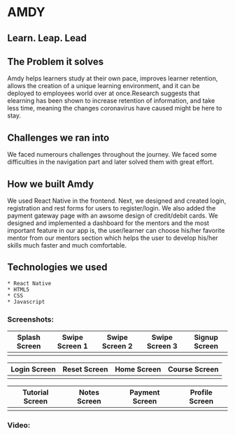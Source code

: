 # AMDY
## Learn. Leap. Lead
## The Problem it solves
Amdy helps learners study at their own pace, improves learner retention, allows the creation of a unique learning environment, and it can be deployed to employees world over at once.Research suggests that elearning has been shown to increase retention of information, and take less time, meaning the changes coronavirus have caused might be here to stay.

## Challenges we ran into
We faced numerours challenges throughout the journey. We faced some difficulties in the navigation part and later solved them with great effort.

## How we built Amdy
We used React Native in the frontend. Next, we designed and created login, registration and rest forms for users to register/login. We also added the payment gateway page with an awsome design of credit/debit cards. We designed and implemented a dashboard for the mentors and the most important feature in our app is, the user/learner can choose his/her favorite mentor from our mentors section which helps the user to develop his/her skills much faster and much comfortable.

## Technologies we used
    * React Native
    * HTML5
    * CSS
    * Javascript
    
### Screenshots:

| Splash Screen | Swipe Screen 1 | Swipe Screen 2 | Swipe Screen 3 | Signup Screen |
| --- | --- | --- | --- | --- |
|  |  |  |  |  |

| Login Screen | Reset Screen | Home Screen | Course Screen |
| --- | --- | --- | --- |
|  |  |  |  |

| Tutorial Screen | Notes Screen | Payment Screen | Profile Screen |
| --- | --- | --- | --- |
|  |  |  |  |

### Video:
